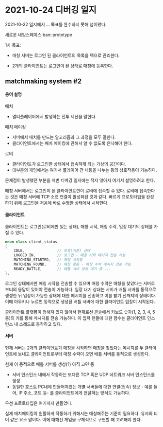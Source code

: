# 2021-10-24 디버깅 일지

2021-10-22 일지에서 ... 목표를 완수하지 못해 넘어왔다.

새로운 네임스페이스 ban::prototype

1차 목표: 

- 매칭 서버는 로그인 된 클라이언트의 목록을 덱으로 관리한다.

- 2개의 클라이언트는 로그인이 된 상태로 매칭에 등록한다. 

## matchmaking system #2

#### 용어 설명

매치

- 멀티플레이어에서 발생하는 전투 세션을 말한다.

매치 메이킹

- 서버에서 매치를 만드는 알고리즘과 그 과정을 모두 말한다.
- 클라이언트에서는 매치 메이킹에 관해서 알 수 없도록 은닉해야 한다.

로비

- 클라이언트가 로그인한 상태에서 접속하게 되는 가상의 공간이다.
- 대부분의 게임에서는 여기서 플레이어 간 채팅을 나누는 등의 상호작용이 가능하다.



문제점이 발생했던 부분을 저번 디버깅 일지에는 적지 않아서 여기서 설명하려고 한다.

매칭 서버에서는 로그인이 된 클라이언트만이 로비에 접속할 수 있다. 로비에 접속한다는 것은 매칭 서버에 TCP 소켓 연결이 활성화된 것과 같다. 빠르게 프로토타입을 완성하기 위해 로그인을 처음에 바로 수행한 상태에서 시작한다. 

#### 클라이언트

클라이언트는 로그인(로비에만 있는 상태), 매칭 시작, 매칭 수락, 입장 대기의 상태를 가질 수 있다. 

``` C++
enum class client_status
{
	IDLE,				// 유휴(기본) 상태
	LOGGED_IN, 			// 로그인 - 매칭 시작 메시지 전송 가능
	MATCHING_STARTED,	// 매칭 시작함
	MATCHING_FOUND,		// 매칭 찾음 - 매칭 수락 메시지 전송 가능
	READY_BATTLE,		// 배틀 서버 생성 대기 중 ...
};
```

로그인 상태에서만 매칭 시작을 전송할 수 있으며 매칭 수락은 매칭을 찾았다는 서버로부터의 응답이 있어야 전송이 가능하다. 입장 대기 상태는 서버가 배틀 서버를 동적으로 생성한 뒤 입장이 가능한 상태에 대한 메시지를 전송하고 이를 받기 전까지의 상태이다. 이때 아무키나 누르면 동적으로 생성된 배틀 서버에 대한 클라이언트 입장이 시작된다. 

클라이언트 플랫폼이 정해져 있지 않아서 현재로선 콘솔에서 키보드 숫자(1, 2, 3, 4, 5 등)의 키를 통해 메시지를 전송 가능하다. 이 입력 핸들에 대한 함수는 클라이언트 인스턴스 내 스레드로 동작하고 있다.

#### 서버

현재 서버는 2개의 클라이언트가 매칭을 시작하면 매칭을 찾았다는 메시지를 두 클라이언트에 보내고 클라이언트로부터 매칭 수락이 오면 배틀 서버를 동적으로 생성한다. 

현재 이 동적으로 배틀 서버를 생성(?) 아직 고민 중

- 서버 인스턴스 내에서 작동하는 또다른 TCP 혹은 UDP 네트워크 서버 인스턴스를 생성
- 동일한 호스트 PC내에 만들어져있는 개별 서버들에 대한 연결(접속) 정보 - 예를 들어, IP 주소, 포트 등- 를 클라이언트에게 전달하는 방식도 가능하다. 



우선 프로토타입은 여기까지 만들었다.

실제 매치메이킹이 원활하게 작동하기 위해서는 매칭해주는 기준이 필요하다. 유저의 티어 같은 요소 말이다. 이에 대해선 게임을 구체적으로 구현할 때 고려해야 한다.

